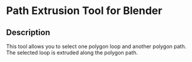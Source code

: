 # Path Extrusion Tool for Blender
## Description
This tool allows you to select one polygon loop and another polygon path. The selected loop is extruded along the polygon path.
